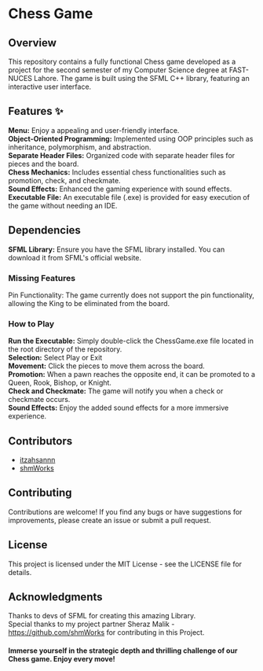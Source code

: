 # **Chess Game**
## **Overview** 
This repository contains a fully functional Chess game developed as a project for the second semester of my Computer Science degree at FAST-NUCES Lahore. The game is built using the SFML C++ library, featuring an interactive user interface.

## **Features** ✨
**Menu:** Enjoy a appealing and user-friendly interface.  
**Object-Oriented Programming:** Implemented using OOP principles such as inheritance, polymorphism, and abstraction.  
**Separate Header Files:** Organized code with separate header files for pieces and the board.  
**Chess Mechanics:** Includes essential chess functionalities such as promotion, check, and checkmate.  
**Sound Effects:** Enhanced the gaming experience with sound effects.  
**Executable File:** An executable file (.exe) is provided for easy execution of the game without needing an IDE.  

## Dependencies
**SFML Library:** Ensure you have the SFML library installed. You can download it from SFML's official website.

### Missing Features
Pin Functionality: The game currently does not support the pin functionality, allowing the King to be eliminated from the board.  

### How to Play
**Run the Executable:** Simply double-click the ChessGame.exe file located in the root directory of the repository.  
**Selection:** Select Play or Exit  
**Movement:** Click the pieces to move them across the board.  
**Promotion:** When a pawn reaches the opposite end, it can be promoted to a Queen, Rook, Bishop, or Knight.  
**Check and Checkmate:** The game will notify you when a check or checkmate occurs.  
**Sound Effects:** Enjoy the added sound effects for a more immersive experience.  

## Contributors

- [itzahsannn](https://github.com/itzahsannn)
- [shmWorks](https://github.com/shmWorks)

## Contributing
Contributions are welcome! If you find any bugs or have suggestions for improvements, please create an issue or submit a pull request.  

## License
This project is licensed under the MIT License - see the LICENSE file for details.  

## Acknowledgments  
Thanks to devs of SFML for creating this amazing Library.    
Special thanks to my project partner Sheraz Malik - https://github.com/shmWorks for contributing in this Project.

#### **Immerse yourself in the strategic depth and thrilling challenge of our Chess game. Enjoy every move!**
